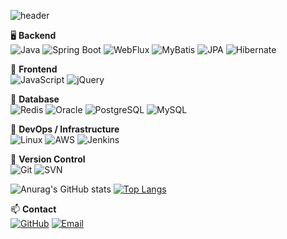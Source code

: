![header](https://capsule-render.vercel.app/api?type=venom&color=D4F4FA&fontColor=00D8FF&height=300&section=header&text=Heeyeon%20Eom&fontSize=90)

🖥️ **Backend**  
![Java](https://img.shields.io/badge/Java-007396?style=flat&logo=coffeescript&logoColor=white) ![Spring Boot](https://img.shields.io/badge/Spring%20Boot-6DB33F?style=flat&logo=spring&logoColor=white) ![WebFlux](https://img.shields.io/badge/WebFlux-6DB33F?style=flat&logo=spring&logoColor=white) ![MyBatis](https://img.shields.io/badge/MyBatis-000000?style=flat&logo=mybatis&logoColor=white) ![JPA](https://img.shields.io/badge/JPA-589636?style=flat) ![Hibernate](https://img.shields.io/badge/Hibernate-59666C?style=flat&logo=hibernate&logoColor=white)

🎨 **Frontend**  
![JavaScript](https://img.shields.io/badge/JavaScript-F7DF1E?style=flat&logo=javascript&logoColor=black)
![jQuery](https://img.shields.io/badge/jQuery-0769AD?style=flat&logo=jquery&logoColor=white)

💾 **Database**  
![Redis](https://img.shields.io/badge/Redis-DC382D?style=flat&logo=redis&logoColor=white)
![Oracle](https://img.shields.io/badge/Oracle-F80000?style=flat&logo=conventionalcommits&logoColor=white)
![PostgreSQL](https://img.shields.io/badge/PostgreSQL-336791?style=flat&logo=postgresql&logoColor=white)
![MySQL](https://img.shields.io/badge/MySQL-4479A1?style=flat&logo=mysql&logoColor=white)

🐧 **DevOps / Infrastructure**  
![Linux](https://img.shields.io/badge/Linux-FCC624?style=flat&logo=linux&logoColor=black)
![AWS](https://img.shields.io/badge/AWS-232F3E?style=flat&logo=airbrake&logoColor=white)
![Jenkins](https://img.shields.io/badge/Jenkins-D24939?style=flat&logo=jenkins&logoColor=white)

📁 **Version Control**  
![Git](https://img.shields.io/badge/Git-F05032?style=flat&logo=git&logoColor=white)
![SVN](https://img.shields.io/badge/SVN-809CC9?style=flat&logo=subversion&logoColor=white)

![Anurag's GitHub stats](https://github-readme-stats.vercel.app/api?username=heeDevUniq&show_icons=true&count_private=true&bg_color=ffffff&title_color=00C6ED&text_color=00C6ED&icon_color=00C6ED&border_color=00C6ED)
[![Top Langs](https://github-readme-stats.vercel.app/api/top-langs/?username=heeDevUniq&layout=compact&bg_color=ffffff&title_color=00C6ED&text_color=00C6ED&border_color=00C6ED)](https://github.com/heeDevUniq/github-readme-stats)

📫 **Contact**  
[![GitHub](https://img.shields.io/badge/GitHub-181717?style=flat&logo=github&logoColor=white)](https://github.com/heeDevUniq)
[![Email](https://img.shields.io/badge/Email-D14836?style=flat&logo=gmail&logoColor=white)](mailto:h_uv8@naver.com)
